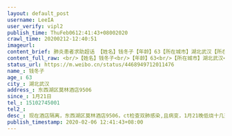 ```yaml
---
layout: default_post
username: LeeIA
user_verify: vipl2
publish_time: ThuFeb0612:41:43+08002020
crawl_time: 20200212-12:40:51
imageurl: 
content_brief: 肺炎患者求助超话 【姓名】钱冬子【年龄】63【所在城市】湖北武汉【所在小区、社区】东西湖区莫林酒店9506【患病时间】1月21日【联系方式】15102745001【病情描述】 现在酒店隔离，东西湖区莫林酒店9506，ct检查双肺感染,且病变，1月21晚低烧十几天了，于2月1日烧到38度，退烧后腹泻两天 ...全文
content_full_raw: <br/>【姓名】钱冬子<br/>【年龄】63<br/>【所在城市】湖北武汉<br/>【所在小区、社区】东西湖区莫林酒店9506<br/>【患病时间】1月21日<br/>【联系方式】<br/>15102745001<br/><br/>【病情描述】<br/>现在酒店隔离，东西湖区莫林酒店9506，ct检查双肺感染,且病变，1月21晚低烧十几天了，于2月1日烧到38度，退烧后腹泻两天，现在已经呼吸困难越来越严重，弟弟刚刚发了消息过来，呼吸困难太严重。打了酒店电话求助，但现在还没有回复。我们等不了，现在急需要医院收治！他生活不能自理好几天了，弟弟在哪里照顾极有可能被感染，但我们现在还是需要救爸爸。请你们帮帮我们
status_url: https://m.weibo.cn/status/4468949712011476
name_: 钱冬子
age_: 63
city_: 湖北武汉
address_: 东西湖区莫林酒店9506
since_: 1月21日
tel_: 15102745001
tel2_: 
desc_: 现在酒店隔离，东西湖区莫林酒店9506，ct检查双肺感染,且病变，1月21晚低烧十几天了，于2月1日烧到38度，退烧后腹泻两天，现在已经呼吸困难越来越严重，弟弟刚刚发了消息过来，呼吸困难太严重。打了酒店电话求助，但现在还没有回复。我们等不了，现在急需要医院收治！他生活不能自理好几天了，弟弟在哪里照顾极有可能被感染，但我们现在还是需要救爸爸。请你们帮帮我们
publish_timestamp: 2020-02-06 12:41:43+08:00
---
```


